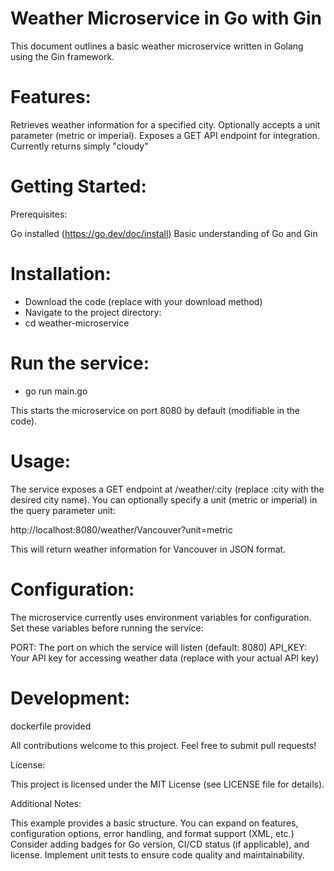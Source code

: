 # Weather Microservice in Go with Gin

This document outlines a basic weather microservice written in Golang using the Gin framework.

# Features:

Retrieves weather information for a specified city.
Optionally accepts a unit parameter (metric or imperial).
Exposes a GET API endpoint for integration.
Currently returns simply "cloudy"

# Getting Started:

Prerequisites:

Go installed (https://go.dev/doc/install)
Basic understanding of Go and Gin

# Installation:

- Download the code (replace with your download method)
- Navigate to the project directory:
- cd weather-microservice

# Run the service:
- go run main.go

This starts the microservice on port 8080 by default (modifiable in the code).

# Usage:

The service exposes a GET endpoint at /weather/:city (replace :city with the desired city name). You can optionally specify a unit (metric or imperial) in the query parameter unit:

http://localhost:8080/weather/Vancouver?unit=metric

This will return weather information for Vancouver in JSON format.

# Configuration:

The microservice currently uses environment variables for configuration. Set these variables before running the service:

PORT: The port on which the service will listen (default: 8080)
API_KEY: Your API key for accessing weather data (replace with your actual API key)

# Development:
dockerfile provided

All contributions welcome to this project. Feel free to submit pull requests!

License:

This project is licensed under the MIT License (see LICENSE file for details).

Additional Notes:

This example provides a basic structure. You can expand on features, configuration options, error handling, and format support (XML, etc.)
Consider adding badges for Go version, CI/CD status (if applicable), and license.
Implement unit tests to ensure code quality and maintainability.